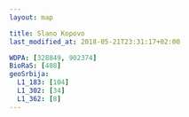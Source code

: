 ```yaml
---
layout: map

title: Slano Kopovo
last_modified_at: 2018-05-21T23:31:17+02:00

WDPA: [328849, 902374]
BioRaS: [408]
geoSrbija:
  L1_183: [104]
  L1_302: [34]
  L1_362: [8]
---
```

